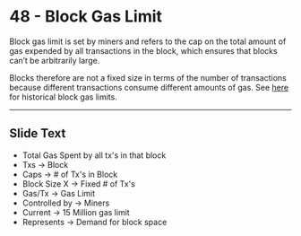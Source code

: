 # 48 - Block Gas Limit

Block gas limit is set by miners and refers to the cap on the total amount of gas expended by all transactions in the block, which ensures that blocks can’t be arbitrarily large. 

Blocks therefore are not a fixed size in terms of the number of transactions because different transactions consume different amounts of gas. See [here](https://etherscan.io/chart/gaslimit) for historical block gas limits.

---
## Slide Text
- Total Gas Spent by all tx's in that block
- Txs -> Block
- Caps -> # of Tx's in Block
- Block Size X -> Fixed # of Tx's
- Gas/Tx -> Gas Limit
- Controlled by -> Miners
- Current -> 15 Million gas limit
- Represents -> Demand for block space 

